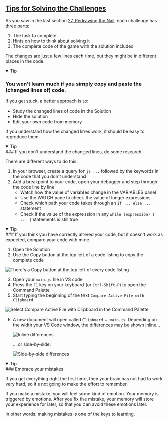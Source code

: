 <!-- Tips for Solving the Challenges -->
<section
  id="Tips for Solving the Challenges"
  aria-labelledby="Tips for Solving the Challenges"
  data-item="Tips for Solving the Challenges"
>
  <h2><a href="#Tips for Solving the Challenges">Tips for Solving the Challenges</a></h2>
  
As you saw in the last section [27. Redrawing the Nail](#redrawing-the-nail), each challenge has three parts:

1. The task to complete
2. Hints on how to think about solving it
3. The complete code of the game with the solution included

The changes are just a few lines each time, but they might be in different places in the code.

<details class="tip" open>
<summary>Tip</summary>

### You won't learn much if you simply copy and paste the (changed lines of) code.

If you get stuck, a better approach is to:

* Study the changed lines of code in the Solution
* Hide the solution
* Edit your own code from memory

If you understand how the changed lines work, it should be easy to reproduce them.

</details>

<details class="tip" open>
<summary>Tip</summary>
### If you don't understand the changed lines, do some research.

There are different ways to do this:

1. In your browser, create a query for `js ...` followed by the keywords in the code that you don't understand
2. Add a breakpoint to your code, open your debugger and step through the code line by line
   * Watch how the value of variables change in the VARIABLES panel
   * Use the WATCH pane to check the value of longer expressions
   * Check which path your code takes through an `if ... else ...` statement
   * Check if the value of the expression in any `while (expression) { ... }` statements is still true

</details>

<details class="tip" open>
<summary>Tip</summary>
### If you think you have correctly altered your code, but it doesn't work as expected, compare your code with mine.

1. Open the Solution
2. Use the Copy button at the top left of a code listing to copy the complete code

![There's a Copy button at the top left of every code listing](images/CopyCompleteCode.webp)

3. Open your `main.js` file in VS code
4. Press the `F1` key on your keyboard (or `Ctrl-Shift-P`) to open the Command Palette
5. Start typing the beginning of the text `Compare Active File with Clipboard`

![Select `Compare Active File with Clipboard` in the Command Palette](images/compare.webp)

6. A new document will open called `Clipboard ⇔ main.js`. Depending on the width your VS Code window, the differences may be shown inline...

   ![Inline differences](images/singleCompare.webp)

   ... or side-by-side:

   ![Side-by-side differences](images/doubleCompare.webp)
</details>

<details class="tip" open>
<summary>Tip</summary>
### Embrace your mistakes

If you get everything right the first time, then your brain has not had to work very hard, so it's not going to make the effort to remember. 

If you make a mistake, you will feel some kind of emotion. Your memory is triggered by emotions. After you fix the mistake, your memory will store your experience for later, so that you can avoid these emotions later.

In other words: making mistakes is one of the keys to learning.

</details>

</section>